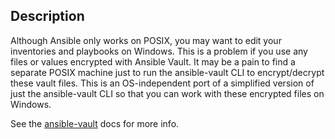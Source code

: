 Description
-----------

Although Ansible only works on POSIX, you may want to edit your inventories and
playbooks on Windows. This is a problem if you use any files or values encrypted
with Ansible Vault. It may be a pain to find a separate POSIX machine just to
run the ansible-vault CLI to encrypt/decrypt these vault files. This is an
OS-independent port of a simplified version of just the ansible-vault CLI so
that you can work with these encrypted files on Windows.

See the [ansible-vault][] docs for more info.

[ansible-vault]: https://docs.ansible.com/ansible/latest/cli/ansible-vault.html
